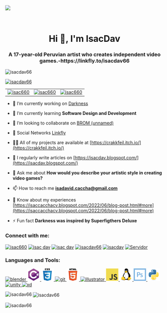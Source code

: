
<img align="center" src="https://th.bing.com/th/id/R.1bd1cc866ba3c9b6c36983b1e4e4229b?rik=9gRRESDs0%2fVpzA&pid=ImgRaw&r=0">
<br>
<br>
<br>
<h1 align="center">Hi 👋, I'm IsacDav</h1>
<h3 align="center">A 17-year-old Peruvian artist who creates independent video games.-https://linkfly.to/isacdav66</h3>

<p align="left"> <img src="https://komarev.com/ghpvc/?username=isacdav66&label=Profile%20views&color=0e75b6&style=flat&" alt="isacdav66" /> </p>

<p align="left"> <a href="https://github.com/ryo-ma/github-profile-trophy"><img src="https://github-profile-trophy.vercel.app/?username=isacdav66&theme=radical" alt="isacdav66" /></a> </p>

<table align="center" style= "border:none;">
<tr>
    <td style= "border:none">
<div align="left"> <a href="https://twitter.com/isac660" target="blank"><img src="https://img.shields.io/twitter/follow/isac660?logo=twitter&style=for-the-badge" alt="isac660" /></a> 
    </td>
    <td style= "border:none">
<div align="center"> <a href="https://www.youtube.com/channel/UCWKD-J60Pf78ZUa0qBkbppg" target="blank"><img src="https://img.shields.io/youtube/channel/subscribers/UCWKD-J60Pf78ZUa0qBkbppg?logo=youtube&style=for-the-badge" alt="isac660" /></a> </div>
    </td>
    <td style= "border:none">
<div align="center"> <a href="https://www.youtube.com/channel/UCWKD-J60Pf78ZUa0qBkbppg" target="blank"><img src="https://img.shields.io/discord/1016132327765717012?color=%23003366&logo=discord&logoColor=white%20&style=for-the-badge" alt="isac660" /></a> </div>
    </td>
</tr>
</table>

- 🔭 I’m currently working on [Darkness](https://crakkfeil.itch.io/darkness)

- 🌱 I’m currently learning **Software Design and Development**

- 👯 I’m looking to collaborate on [BROM (unnamed)](https://github.com/IsacDav66/BROMS.git)

- 📱 Social Networks [Linkfly](https://linkfly.to/isacdav66)

- 👨‍💻 All of my projects are available at [https://crakkfeil.itch.io/](https://crakkfeil.itch.io/)

- 📝 I regularly write articles on [https://isacdav.blogspot.com/](https://isacdav.blogspot.com/)

- 💬 Ask me about **How would you describe your artistic style in creating video games?**

- 📫 How to reach me **isadavid.caccha@gmail.com**

- 📄 Know about my experiences [https://isaccacchacv.blogspot.com/2022/06/blog-post.html#more](https://isaccacchacv.blogspot.com/2022/06/blog-post.html#more)

- ⚡ Fun fact **Darkness was inspired by Superfigthers Deluxe**

<h3 align="left">Connect with me:</h3>
<p align="left">
<a href="https://twitter.com/isac660" target="blank"><img align="center" src="https://raw.githubusercontent.com/rahuldkjain/github-profile-readme-generator/master/src/images/icons/Social/twitter.svg" alt="isac660" height="30" width="40" /></a>
<a href="https://www.linkedin.com/in/isac-dav" target="blank"><img align="center" src="https://raw.githubusercontent.com/rahuldkjain/github-profile-readme-generator/master/src/images/icons/Social/linked-in-alt.svg" alt="isac dav" height="30" width="40" /></a>
<a href="https://www.facebook.com/profile.php?id=100090222603025&mibextid=ZbWKwL" target="blank"><img align="center" src="https://raw.githubusercontent.com/rahuldkjain/github-profile-readme-generator/master/src/images/icons/Social/facebook.svg" alt="isac dav" height="30" width="40" /></a>
<a href="https://instagram.com/isacdav66" target="blank"><img align="center" src="https://raw.githubusercontent.com/rahuldkjain/github-profile-readme-generator/master/src/images/icons/Social/instagram.svg" alt="isacdav66" height="30" width="40" /></a>
<a href="https://www.youtube.com/c/isacdav" target="blank"><img align="center" src="https://raw.githubusercontent.com/rahuldkjain/github-profile-readme-generator/master/src/images/icons/Social/youtube.svg" alt="isacdav" height="30" width="40" /></a>
<a href="https://discord.gg/xXcaBfaHE5" target="blank"><img align="center" src="https://raw.githubusercontent.com/rahuldkjain/github-profile-readme-generator/master/src/images/icons/Social/discord.svg" alt="Servidor" height="30" width="40" /></a>
</p>

<h3 align="left">Languages and Tools:</h3>
<p align="left"> <a href="https://www.blender.org/" target="_blank" rel="noreferrer"> <img src="https://download.blender.org/branding/community/blender_community_badge_white.svg" alt="blender" width="40" height="40"/> </a> <a href="https://www.w3schools.com/cs/" target="_blank" rel="noreferrer"> <img src="https://raw.githubusercontent.com/devicons/devicon/master/icons/csharp/csharp-original.svg" alt="csharp" width="40" height="40"/> </a> <a href="https://www.w3schools.com/css/" target="_blank" rel="noreferrer"> <img src="https://raw.githubusercontent.com/devicons/devicon/master/icons/css3/css3-original-wordmark.svg" alt="css3" width="40" height="40"/> </a> <a href="https://git-scm.com/" target="_blank" rel="noreferrer"> <img src="https://www.vectorlogo.zone/logos/git-scm/git-scm-icon.svg" alt="git" width="40" height="40"/> </a> <a href="https://www.w3.org/html/" target="_blank" rel="noreferrer"> <img src="https://raw.githubusercontent.com/devicons/devicon/master/icons/html5/html5-original-wordmark.svg" alt="html5" width="40" height="40"/> </a> <a href="https://www.adobe.com/in/products/illustrator.html" target="_blank" rel="noreferrer"> <img src="https://www.vectorlogo.zone/logos/adobe_illustrator/adobe_illustrator-icon.svg" alt="illustrator" width="40" height="40"/> </a> <a href="https://developer.mozilla.org/en-US/docs/Web/JavaScript" target="_blank" rel="noreferrer"> <img src="https://raw.githubusercontent.com/devicons/devicon/master/icons/javascript/javascript-original.svg" alt="javascript" width="40" height="40"/> </a> <a href="https://www.linux.org/" target="_blank" rel="noreferrer"> <img src="https://raw.githubusercontent.com/devicons/devicon/master/icons/linux/linux-original.svg" alt="linux" width="40" height="40"/> </a> <a href="https://www.photoshop.com/en" target="_blank" rel="noreferrer"> <img src="https://raw.githubusercontent.com/devicons/devicon/master/icons/photoshop/photoshop-line.svg" alt="photoshop" width="40" height="40"/> </a> <a href="https://www.python.org" target="_blank" rel="noreferrer"> <img src="https://raw.githubusercontent.com/devicons/devicon/master/icons/python/python-original.svg" alt="python" width="40" height="40"/> </a> <a href="https://unity.com/" target="_blank" rel="noreferrer"> <img src="https://www.vectorlogo.zone/logos/unity3d/unity3d-icon.svg" alt="unity" width="40" height="40"/> </a> <a href="https://www.adobe.com/products/xd.html" target="_blank" rel="noreferrer"> <img src="https://cdn.worldvectorlogo.com/logos/adobe-xd.svg" alt="xd" width="40" height="40"/> </a> </p>

<p><img align="left" src="https://github-readme-stats.vercel.app/api/top-langs/?username=IsacDav66&layout=compact&theme=radical" alt="isacdav66" /></p>


<p>&nbsp;<img align="center" src="https://github-readme-stats.vercel.app/api?username=IsacDav66&show_icons=true&theme=radical" alt="isacdav66" /></p>


<p><img align="center" src="https://github-readme-streak-stats.herokuapp.com/?user=isacdav66&theme=radical" alt="isacdav66" /></p>
